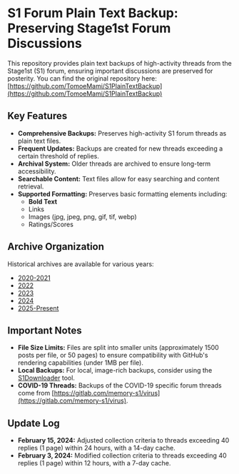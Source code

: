 # S1 Forum Plain Text Backup: Preserving Stage1st Forum Discussions

This repository provides plain text backups of high-activity threads from the Stage1st (S1) forum, ensuring important discussions are preserved for posterity.  You can find the original repository here: [https://github.com/TomoeMami/S1PlainTextBackup](https://github.com/TomoeMami/S1PlainTextBackup)

## Key Features

*   **Comprehensive Backups:**  Preserves high-activity S1 forum threads as plain text files.
*   **Frequent Updates:** Backups are created for new threads exceeding a certain threshold of replies.
*   **Archival System:**  Older threads are archived to ensure long-term accessibility.
*   **Searchable Content:**  Text files allow for easy searching and content retrieval.
*   **Supported Formatting:** Preserves basic formatting elements including:
    *   **Bold Text**
    *   Links
    *   Images (jpg, jpeg, png, gif, tif, webp)
    *   Ratings/Scores

## Archive Organization

Historical archives are available for various years:

*   [2020-2021](https://github.com/TomoeMami/S1PlainTextArchive2021)
*   [2022](https://github.com/TomoeMami/S1PlainTextArchive2022)
*   [2023](https://github.com/TomoeMami/S1PlainTextArchive2023)
*   [2024](https://github.com/TomoeMami/S1PlainTextArchive2024)
*   [2025-Present](https://github.com/TomoeMami/S1PlainTextArchive2025)

## Important Notes

*   **File Size Limits:** Files are split into smaller units (approximately 1500 posts per file, or 50 pages) to ensure compatibility with GitHub's rendering capabilities (under 1MB per file).
*   **Local Backups:** For local, image-rich backups, consider using the [S1Downloader](https://github.com/shuangluoxss/Stage1st-downloader) tool.
*   **COVID-19 Threads:** Backups of the COVID-19 specific forum threads come from [https://gitlab.com/memory-s1/virus](https://gitlab.com/memory-s1/virus).

## Update Log

*   **February 15, 2024:**  Adjusted collection criteria to threads exceeding 40 replies (1 page) within 24 hours, with a 14-day cache.
*   **February 3, 2024:**  Modified collection criteria to threads exceeding 40 replies (1 page) within 12 hours, with a 7-day cache.